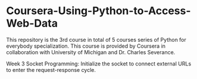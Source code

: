 # Coursera-Using-Python-to-Access-Web-Data
This repository is the 3rd course in total of 5 courses series of Python for everybody specialization. This course is provided by Coursera in collaboration with University of Michigan and Dr. Charles Severance. 

Week 3 Socket Programming: 
Initialize the socket to connect external URLs to enter the request-response cycle. 
